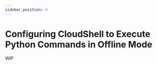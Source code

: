 ```yaml
---
sidebar_position: 4
---
```


# Configuring CloudShell to Execute Python Commands in Offline Mode

WIP

